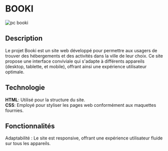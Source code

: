 <h1>BOOKI</h1>

![pc booki](https://github.com/Rean18/Booki_OPCR/assets/37306114/77c29061-4003-4b66-9d27-f2ef877cf99f)


<h2>Description</h2>
Le projet Booki est un site web développé pour permettre aux usagers de trouver des hébergements et des activités dans la ville de leur choix. Ce site propose une interface conviviale qui s'adapte à différents appareils (desktop, tablette, et mobile), offrant ainsi une expérience utilisateur optimale.

<h2>Technologie</h2>
<b>HTML</b>: Utilisé pour la structure du site. <br>
<b>CSS</b>: Employé pour styliser les pages web conformément aux maquettes fournies.

<h2>Fonctionnalités</h2>
Adaptabilité : Le site est responsive, offrant une expérience utilisateur fluide sur tous les appareils.
